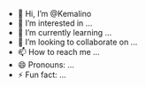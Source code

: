 - 👋 Hi, I’m @Kemalino
- 👀 I’m interested in ...
- 🌱 I’m currently learning ...
- 💞️ I’m looking to collaborate on ...
- 📫 How to reach me ...
- 😄 Pronouns: ...
- ⚡ Fun fact: ...

<!---
Kemalino/Kemalino is a ✨ special ✨ repository because its `README.md` (this file) appears on your GitHub profile.
You can click the Preview link to take a look at your changes.
--->
